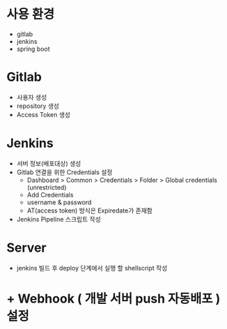 
# 사용 환경
- gitlab
- jenkins
- spring boot 

# Gitlab
- 사용자 생성
- repository 생성
- Access Token 생성

# Jenkins 
- 서버 정보(배포대상) 생성
- Gitlab 연결을 위한 Credentials 설정
	- Dashboard > Common > Credentials > Folder > Global credentials (unrestricted)
	- Add Credentials
	- username & password 
	- AT(access token) 방식은 Expiredate가 존재함
- Jenkins Pipeline 스크립트 작성 

# Server 
- jenkins 빌드 후 deploy 단계에서 실행 할 shellscript 작성 



# + Webhook ( 개발 서버 push 자동배포 ) 설정
